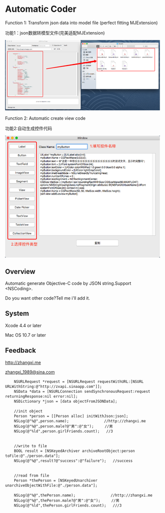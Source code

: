 # Automatic Coder

Function 1: Transform json data into model file (perfect fitting MJExtension)

功能1：json数据转模型文件(完美适配MJExtension)

![截图2](resource/dic2model.png)


Function 2: Automatic create view code

功能2:自动生成控件代码

![截图1](resource/autoViewCoder.png)

## Overview
Automatic generate Objective-C code by JSON string.Support \<NSCoding\>.

Do you want other code?Tell me i'll add it.


## System
Xcode 4.4 or later

Mac OS 10.7 or later


## Feedback
<http://zhangxi.me>

<zhangxi_1989@sina.com>

```
    NSURLRequest *request = [NSURLRequest requestWithURL:[NSURL URLWithString:@"http://zxapi.sinaapp.com"]];
    NSData *data = [NSURLConnection sendSynchronousRequest:request returningResponse:nil error:nil];
    NSDictionary *json = [data objectFromJSONData];
    
    //init object
    Person *person = [[Person alloc] initWithJson:json];
    NSLog(@"%@",person.name);                //http://zhangxi.me
    NSLog(@"%@",person.male?@"男":@"女");     //男
    NSLog(@"%ld",person.girlFriends.count);   //3
    
    
    //write to file
    BOOL result = [NSKeyedArchiver archiveRootObject:person toFile:@"./person.data"];
    NSLog(@"%@",result?@"success":@"failure");   //success

    
    //read from file
    Person *thePerson = [NSKeyedUnarchiver unarchiveObjectWithFile:@"./person.data"];
   
    NSLog(@"%@",thePerson.name);                //http://zhangxi.me
    NSLog(@"%@",thePerson.male?@"男":@"女");     //男
    NSLog(@"%ld",thePerson.girlFriends.count);   ///3

```
